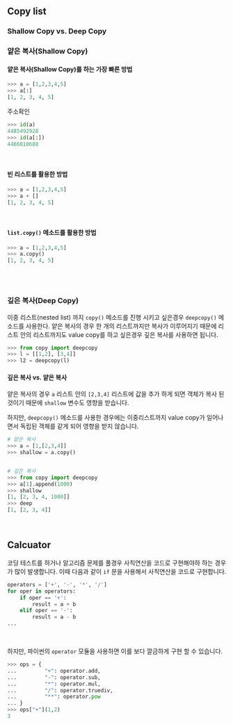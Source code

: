 ## Copy list

### Shallow Copy vs. Deep Copy



### 얕은 복사(Shallow Copy)

#### 얕은 복사(Shallow Copy)를 하는 가장 빠른 방법

```python
>>> a = [1,2,3,4,5]
>>> a[:]
[1, 2, 3, 4, 5]

```



주소확인

```python
>>> id(a)
4485492928
>>> id(a[:])
4486010688
```

<br>

#### 빈 리스트를 활용한 방법

```python
>>> a = [1,2,3,4,5]
>>> a + []
[1, 2, 3, 4, 5]
```

<br>



#### `list.copy()` 메소드를 활용한 방법

```python
>>> a = [1,2,3,4,5]
>>> a.copy()
[1, 2, 3, 4, 5]
```

<br>

<br>

### 깊은 복사(Deep Copy)

이중 리스트(nested list) 까지 `copy()` 메소드를 진행 시키고 싶은경우 `deepcopy()` 메소드를 사용한다. 얕은 복사의 경우 한 개의 리스트까지만 복사가 이루어지기 때문에 리스트 안의 리스트까지도 value copy를 하고 싶은경우 깊은 복사를 사용하면 됩니다. 

```python
>>> from copy import deepcopy
>>> l = [[1,2], [3,4]]
>>> l2 = deepcopy(l)
```

#### 깊은 복사 vs. 얕은 복사

얕은 복사의 경우 `a` 리스트 안의 `[2,3,4]` 리스트에 값을 추가 하게 되면 객체가 복사 된 것이기 때문에 `shallow` 변수도 영향을 받습니다.

하지만, `deepcopy()` 메소드를 사용한 경우에는 이중리스트까지 value copy가 일어나면서 독립된 객체를 같게 되어 영향을 받지 않습니다. 

```python
# 얕은 복사
>>> a = [1,[2,3,4]]
>>> shallow = a.copy()


# 깊은 복사
>>> from copy import deepcopy
>>> a[1].append(1000)
>>> shallow
[1, [2, 3, 4, 1000]]
>>> deep
[1, [2, 3, 4]]
```

<br>

## Calcuator

코딩 테스트를 하거나 알고리즘 문제를 풀경우 사칙연산을 코드로 구현해야하 하는 경우가 많이 발생합니다. 이때 다음과 같이 `if` 문을 사용해서 사칙연산을 코드로 구현합니다. 

```python
operators = ['+', '-', '*', '/']
for oper in operators:
    if oper == '+':
        result = a + b
    elif oper == '-':
        result = a - b
... 
```

<br>

하지만, 파이썬의 `operator` 모듈을 사용하면 이를 보다 깔금하게 구현 할 수 있습니다. 

```python
>>> ops = {
...         "+": operator.add,
...         "-": operator.sub,
...         "*": operator.mul,
...         "/": operator.truediv,
...         "**": operator.pow
... }
>>> ops["+"](1,2)
3
```

